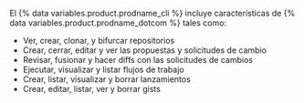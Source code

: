 El {% data variables.product.prodname_cli %} incluye características de {% data variables.product.prodname_dotcom %} tales como:

- Ver, crear, clonar, y bifurcar repositorios
- Crear, cerrar, editar y ver las propuestas y solicitudes de cambio
- Revisar, fusionar y hacer diffs con las solicitudes de cambios
- Ejecutar, visualizar y listar flujos de trabajo
- Crear, listar, visualizar y borrar lanzamientos
- Crear, editar, listar, ver y borrar gists

